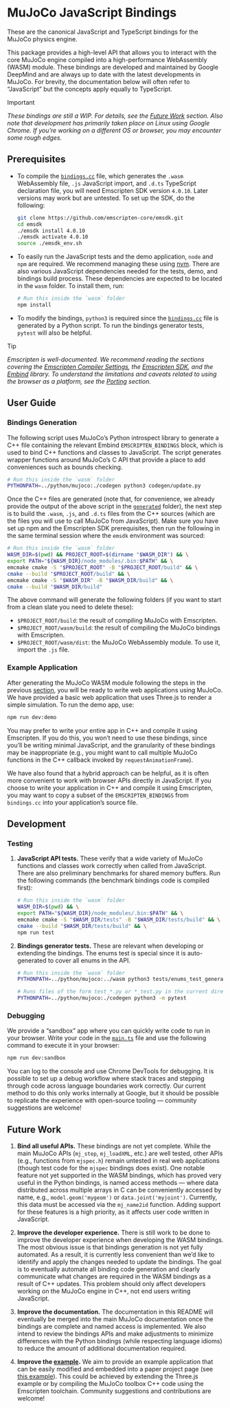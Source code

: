 # MuJoCo JavaScript Bindings

These are the canonical JavaScript and TypeScript bindings for the MuJoCo physics engine.

This package provides a high-level API that allows you to interact with the core MuJoCo engine compiled into a high-performance WebAssembly (WASM) module. These bindings are developed and maintained by Google DeepMind and are always up to date with the latest developments in MuJoCo. For brevity, the documentation below will often refer to “JavaScript” but the concepts apply equally to TypeScript.

> [!IMPORTANT]
> _These bindings are still a WIP. For details, see the [Future Work](#future-work) section.
> Also note that development has primarily taken place on Linux using Google Chrome.
> If you’re working on a different OS or browser, you may encounter some rough edges._

## Prerequisites

- To compile the [`bindings.cc`](codegen/generated/bindings.cc) file, which generates the `.wasm` WebAssembly file, `.js` JavaScript import, and `.d.ts` TypeScript declaration file, you will need Emscripten SDK version `4.0.10`. Later versions may work but are untested. To set up the SDK, do the following:

  ```sh
  git clone https://github.com/emscripten-core/emsdk.git
  cd emsdk
  ./emsdk install 4.0.10
  ./emsdk activate 4.0.10
  source ./emsdk_env.sh
  ```

- To easily run the JavaScript tests and the demo application, `node` and `npm` are required.
  We recommend managing these using [nvm](https://github.com/nvm-sh/nvm).
  There are also various JavaScript dependencies needed for the tests, demo, and bindings build process.
  These dependencies are expected to be located in the `wasm` folder. To install them, run:

  ```sh
  # Run this inside the `wasm` folder
  npm install
  ```

- To modify the bindings, `python3` is required since the [`bindings.cc`](codegen/generated/bindings.cc) file is generated by a Python script. To run the bindings generator tests, `pytest` will also be helpful.

> [!TIP]
> _Emscripten is well-documented. We recommend reading the sections covering the
> [Emscripten Compiler Settings](https://emscripten.org/docs/tools_reference/settings_reference.html),
> the [Emscripten SDK](https://emscripten.org/docs/tools_reference/emsdk.html), and the
> [Embind](https://emscripten.org/docs/porting/connecting_cpp_and_javascript/embind.html) library.
> To understand the limitations and caveats related to using the browser as a platform, see the
> [Porting](https://emscripten.org/docs/porting/index.html#porting) section._

## User Guide

### Bindings Generation

The following script uses MuJoCo’s Python introspect library to generate a C++ file containing the relevant Embind `EMSCRIPTEN_BINDINGS` block, which is used to bind C++ functions and classes to JavaScript. The script generates wrapper functions around MuJoCo’s C API that provide a place to add conveniences such as bounds checking.

```sh
# Run this inside the `wasm` folder
PYTHONPATH=../python/mujoco:./codegen python3 codegen/update.py
```

Once the C++ files are generated (note that, for convenience, we already provide the output of the above script in the [`generated`](codegen/generated) folder), the next step is to build the `.wasm`, `.js`, and `.d.ts` files from the C++ sources (which are the files you will use to call MuJoCo from JavaScript). Make sure you have set up npm and the Emscripten SDK prerequisites, then run the following in the same terminal session where the `emsdk` environment was sourced:

```sh
# Run this inside the `wasm` folder
WASM_DIR=$(pwd) && PROJECT_ROOT=$(dirname "$WASM_DIR") && \
export PATH="${WASM_DIR}/node_modules/.bin:$PATH" && \
emcmake cmake -S "$PROJECT_ROOT" -B "$PROJECT_ROOT/build" && \
cmake --build "$PROJECT_ROOT/build" && \
emcmake cmake -S "$WASM_DIR" -B "$WASM_DIR/build" && \
cmake --build "$WASM_DIR/build"
```

The above command will generate the following folders (if you want to start from a clean slate you need to delete these):

- `$PROJECT_ROOT/build`: the result of compiling MuJoCo with Emscripten.
- `$PROJECT_ROOT/wasm/build`: the result of compiling the MuJoCo bindings with Emscripten.
- `$PROJECT_ROOT/wasm/dist`: the MuJoCo WebAssembly module. To use it, import the `.js` file.

### Example Application

After generating the MuJoCo WASM module following the steps in the previous [section](#bindings-generation), you will be ready to write web applications using MuJoCo.
We have provided a basic web application that uses Three.js to render a simple simulation. To run the demo app, use:

```sh
npm run dev:demo
```

You may prefer to write your entire app in C++ and compile it using Emscripten. If you do this, you won’t need to use these bindings, since you’ll be writing minimal JavaScript, and the granularity of these bindings may be inappropriate (e.g., you might want to call multiple MuJoCo functions in the C++ callback invoked by `requestAnimationFrame`).

We have also found that a hybrid approach can be helpful, as it is often more convenient to work with browser APIs directly in JavaScript.
If you choose to write your application in C++ and compile it using Emscripten, you may want to copy a subset of the `EMSCRIPTEN_BINDINGS` from `bindings.cc` into your application’s source file.

## Development

### Testing

1. **JavaScript API tests.**
   These verify that a wide variety of MuJoCo functions and classes work correctly when called from JavaScript.
   There are also preliminary benchmarks for shared memory buffers. Run the following commands (the benchmark bindings code is compiled first):

   ```sh
   # Run this inside the `wasm` folder
   WASM_DIR=$(pwd) && \
   export PATH="${WASM_DIR}/node_modules/.bin:$PATH" && \
   emcmake cmake -S "$WASM_DIR/tests" -B "$WASM_DIR/tests/build" && \
   cmake --build "$WASM_DIR/tests/build" && \
   npm run test
   ```

2. **Bindings generator tests.**
   These are relevant when developing or extending the bindings. The enums test is special since it is auto-generated to cover all enums in the API.

   ```sh
   # Run this inside the `wasm` folder
   PYTHONPATH=../python/mujoco:../wasm python3 tests/enums_test_generator.py && \

   # Runs files of the form test_*.py or *_test.py in the current directory recursively
   PYTHONPATH=../python/mujoco:./codegen python3 -m pytest
   ```

### Debugging

We provide a “sandbox” app where you can quickly write code to run in your browser.
Write your code in the [`main.ts`](tests/sandbox/main.ts) file and use the following command to execute it in your browser:

```sh
npm run dev:sandbox
```

You can log to the console and use Chrome DevTools for debugging.
It is possible to set up a debug workflow where stack traces and stepping through code across language boundaries work correctly.
Our current method to do this only works internally at Google, but it should be possible to replicate the experience with open-source tooling — community suggestions are welcome!

## Future Work

1. **Bind all useful APIs.**
   These bindings are not yet complete. While the main MuJoCo APIs (`mj_step`, `mj_loadXML`, etc.) are well tested, other APIs (e.g., functions from `mjspec.h`) remain untested in real web applications (though test code for the `mjspec` bindings does exist).
   One notable feature not yet supported in the WASM bindings, which has proved very useful in the Python bindings, is named access methods — where data distributed across multiple arrays in C can be conveniently accessed by name, e.g., `model.geom('mygeom')` or `data.joint('myjoint')`.
   Currently, this data must be accessed via the `mj_name2id` function.
   Adding support for these features is a high priority, as it affects user code written in JavaScript.

2. **Improve the developer experience.**
   There is still work to be done to improve the developer experience when developing the WASM bindings.
   The most obvious issue is that bindings generation is not yet fully automated.
   As a result, it is currently less convenient than we’d like to identify and apply the changes needed to update the bindings.
   The goal is to eventually automate all binding code generation and clearly communicate what changes are required in the WASM bindings as a result of C++ updates.
   This problem should only affect developers working on the MuJoCo engine in C++, not end users writing JavaScript.

3. **Improve the documentation.**
   The documentation in this README will eventually be merged into the main MuJoCo documentation once the bindings are complete and named access is implemented.
   We also intend to review the bindings APIs and make adjustments to minimize differences with the Python bindings (while respecting language idioms) to reduce the amount of additional documentation required.

4. **Improve the [example](#example-application).**
   We aim to provide an example application that can be easily modified and embedded into a paper project page (see [this example](https://kzakka.com/robopianist/)).
   This could be achieved by extending the Three.js example or by compiling the MuJoCo toolbox C++ code using the Emscripten toolchain.
   Community suggestions and contributions are welcome!
